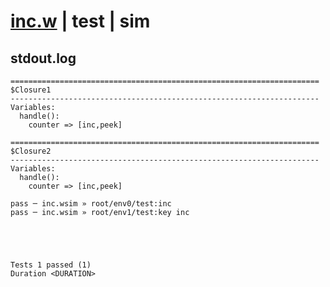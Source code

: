 # [inc.w](../../../../../../examples/tests/sdk_tests/counter/inc.w) | test | sim

## stdout.log
```log
=====================================================================
$Closure1
---------------------------------------------------------------------
Variables:
  handle():
    counter => [inc,peek]

=====================================================================
$Closure2
---------------------------------------------------------------------
Variables:
  handle():
    counter => [inc,peek]

pass ─ inc.wsim » root/env0/test:inc    
pass ─ inc.wsim » root/env1/test:key inc
 




Tests 1 passed (1) 
Duration <DURATION>

```

